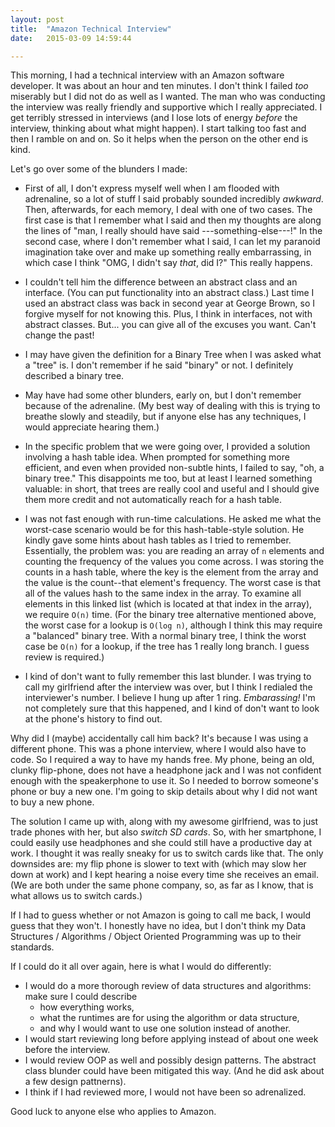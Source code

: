 ```yaml
---
layout: post
title:  "Amazon Technical Interview"
date:   2015-03-09 14:59:44

---
```



This morning, I had a technical interview with an Amazon software developer. It was about an hour and ten minutes. I don't think I failed _too_ miserably but I did not do as well as I wanted. The man who was conducting the interview was really friendly and supportive which I really appreciated. I get terribly stressed in interviews (and I lose lots of energy _before_ the interview, thinking about what might happen). I start talking too fast and then I ramble on and on. So it helps when the person on the other end is kind.

Let's go over some of the blunders I made:

* First of all, I don't express myself well when I am flooded with adrenaline, so a lot of stuff I said probably sounded incredibly _awkward_. Then, afterwards, for each memory, I deal with one of two cases. The first case is that I remember what I said and then my thoughts are along the lines of "man, I really should have said ---something-else---!" In the second case, where I don't remember what I said, I can let my paranoid imagination take over and make up something really embarrassing, in which case I think "OMG, I didn't say _that_, did I?" This really happens.

* I couldn't tell him the difference between an abstract class and an interface. (You can put functionality into an abstract class.) Last time I used an abstract class was back in second year at George Brown, so I forgive myself for not knowing this. Plus, I think in interfaces, not with abstract classes. But... you can give all of the excuses you want. Can't change the past!

* I may have given the definition for a Binary Tree when I was asked what a "tree" is. I don't remember if he said "binary" or not. I definitely described a binary tree.

* May have had some other blunders, early on, but I don't remember because of the adrenaline. (My best way of dealing with this is trying to breathe slowly and steadily, but if anyone else has any techniques, I would appreciate hearing them.)

* In the specific problem that we were going over, I provided a solution involving a hash table idea. When prompted for something more efficient, and even when provided non-subtle hints, I failed to say, "oh, a binary tree." This disappoints me too, but at least I learned something valuable: in short, that trees are really cool and useful and I should give them more credit and not automatically reach for a hash table. 

* I was not fast enough with run-time calculations. He asked me what the worst-case scenario would be for this hash-table-style solution. He kindly gave some hints about hash tables as I tried to remember. Essentially, the problem was: you are reading an array of `n` elements and counting the frequency of the values you come across. I was storing the counts in a hash table, where the key is the element from the array and the value is the count--that element's frequency. The worst case is that all of the values hash to the same index in the array. To examine all elements in this linked list (which is located at that index in the array), we require `O(n)` time. (For the binary tree alternative mentioned above, the worst case for a lookup is `O(log n)`, although I think this may require a "balanced" binary tree. With a normal binary tree, I think the worst case be `O(n)` for a lookup, if the tree has 1 really long branch. I guess review is required.)

* I kind of don't want to fully remember this last blunder. I was trying to call my girlfriend after the interview was over, but I think I redialed the interviewer's number. I believe I hung up after 1 ring. _Embarassing!_ I'm not completely sure that this happened, and I kind of don't want to look at the phone's history to find out. 

Why did I (maybe) accidentally call him back? It's because I was using a different phone. This was a phone interview, where I would also have to code. So I required a way to have my hands free. My phone, being an old, clunky flip-phone, does not have a headphone jack and I was not confident enough with the speakerphone to use it. So I needed to borrow someone's phone or buy a new one. I'm going to skip details about why I did not want to buy a new phone. 

The solution I came up with, along with my awesome girlfriend, was to just trade phones with her, but also _switch SD cards_. So, with her smartphone, I could easily use headphones and she could still have a productive day at work. I thought it was really sneaky for us to switch cards like that. The only downsides are: my flip phone is slower to text with (which may slow her down at work) and I kept hearing a noise every time she receives an email. (We are both under the same phone company, so, as far as I know, that is what allows us to switch cards.)

If I had to guess whether or not Amazon is going to call me back, I would guess that they won't. I honestly have no idea, but I don't think my Data Structures / Algorithms / Object Oriented Programming was up to their standards. 

If I could do it all over again, here is what I would do differently:

* I would do a more thorough review of data structures and algorithms: make sure I could describe
  *  how everything works,
  *  what the runtimes are for using the algorithm or data structure, 
  *  and why I would want to use one solution instead of another.
* I would start reviewing long before applying instead of about one week before the interview.
* I would review OOP as well and possibly design patterns. The abstract class blunder could have been mitigated this way. (And he did ask about a few design pattnerns).
* I think if I had reviewed more, I would not have been so adrenalized.

Good luck to anyone else who applies to Amazon.